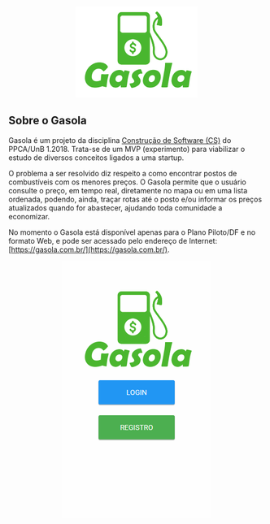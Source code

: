 <p align="center"><img src="https://github.com/unb-ppca-csw/gasola/blob/master/images/gasola-logo-alpha.png"></p>

## Sobre o Gasola

Gasola é um projeto da disciplina [Construção de Software (CS)](https://medium.com/construcao-de-software) do PPCA/UnB 1.2018. Trata-se de um MVP (experimento) para viabilizar o estudo de diversos conceitos ligados a uma startup.

O problema a ser resolvido diz respeito a como encontrar postos de combustíveis com os menores preços. O Gasola permite que o usuário consulte o preço, em tempo real, diretamente no mapa ou em uma lista ordenada, podendo, ainda, traçar rotas até o posto e/ou informar os preços atualizados quando for abastecer, ajudando toda comunidade a economizar.

No momento o Gasola está disponível apenas para o Plano Piloto/DF e no formato Web, e pode ser acessado pelo endereço de Internet: [https://gasola.com.br/](https://gasola.com.br/).

<p align="center"><img src="https://github.com/unb-ppca-csw/gasola/blob/master/images/gasola.gif"></p>


